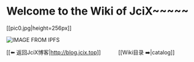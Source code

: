 # Welcome to the Wiki of JciX~~~~~


[[pic0.jpg|height=256px]]


![IMAGE FROM IPFS](https://ipfs.io/ipfs/QmPqQ9sU78PATw89HVxzutGSdqSWPrAMBXkkk411QJ8Sf8)

[[⬅️ 返回JciX博客|http://blog.jcix.top]] 　　　[[Wiki目录 ➡️|catalog]]
